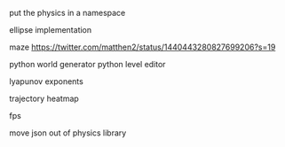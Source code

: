 put the physics in a namespace

ellipse implementation

maze https://twitter.com/matthen2/status/1440443280827699206?s=19

python world generator
python level editor

lyapunov exponents

trajectory heatmap

fps

move json out of physics library
